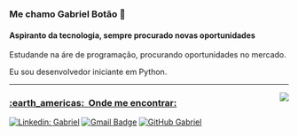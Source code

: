 ### Me chamo Gabriel Botão 👋
#### Aspiranto da tecnologia, sempre procurado novas oportunidades

<p>
  Estudande na áre de programação, procurando oportunidades no mercado.<br/>

  Eu sou desenvolvedor iniciante em Python.
</p>
<hr>

<div>
  <a href="https://github.com/lordefps">
  <img align='right' src="https://github-readme-stats.vercel.app/api?username=lordefps&show_icons=true&title_color=783c00&text_color=af552e&icon_color=783c00&bg_color=f8efd4&cache_seconds=2300">
  
  
</div>

  
  
  
  
  
  
  
  
  
<h3> :earth_americas: &nbsp;Onde me encontrar: </h3> 

  
[![Linkedin: Gabriel](https://img.shields.io/badge/-USERNAME-blue?style=flat-square&logo=Linkedin&logoColor=white&link=LINK-DO-SEU-LINKEDIN)]("https://www.linkedin.com/in/gabriel-bot%C3%A3o-5aa6b817b/")
[![Gmail Badge](https://img.shields.io/badge/-seuemail@email.com-006bed?style=flat-square&logo=Gmail&logoColor=white&link=mailto:SEU-EMAIL)](mailto:gabrielbotaoap@gmail.com)
[![GitHub Gabriel](https://img.shields.io/github/followers/VanessaSwerts?label=follow&style=social)]("https://github.com/lordefps")
